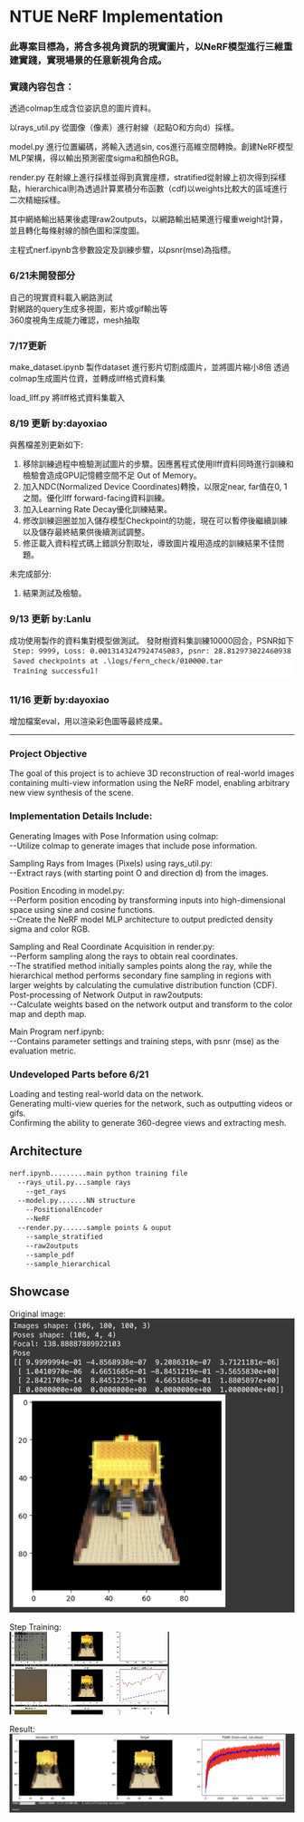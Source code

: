 # NTUE NeRF Implementation

### 此專案目標為，將含多視角資訊的現實圖片，以NeRF模型進行三維重建實踐，實現場景的任意新視角合成。  
### 實踐內容包含：  
透過colmap生成含位姿訊息的圖片資料。  
  
以rays_util.py 從圖像（像素）進行射線（起點O和方向d）採樣。
  
model.py 進行位置編碼，將輸入透過sin, cos進行高維空間轉換。創建NeRF模型MLP架構，得以輸出預測密度sigma和顏色RGB。
  
render.py 在射線上進行採樣並得到真實座標，stratified從射線上初次得到採樣點，hierarchical則為透過計算累積分布函數（cdf)以weights比較大的區域進行二次精細採樣。
  
其中網絡輸出結果後處理raw2outputs，以網路輸出結果進行權重weight計算，並且轉化每條射線的顏色圖和深度圖。
  
主程式nerf.ipynb含參數設定及訓練步驟，以psnr(mse)為指標。

### 6/21未開發部分
自己的現實資料載入網路測試  
對網路的query生成多視圖，影片或gif輸出等  
360度視角生成能力確認，mesh抽取  

### 7/17更新
make_dataset.ipynb 製作dataset
進行影片切割成圖片，並將圖片縮小8倍
透過colmap生成圖片位資，並轉成llff格式資料集

load_llff.py 將llff格式資料集載入

### 8/19 更新 by:dayoxiao
與舊檔差別更新如下:
1. 移除訓練過程中檢驗測試圖片的步驟。因應舊程式使用llff資料同時進行訓練和檢驗會造成GPU記憶體空間不足 Out of Memory。
2. 加入NDC(Normalized Device Coordinates)轉換，以限定near, far值在0, 1之間。優化llff forward-facing資料訓練。
3. 加入Learning Rate Decay優化訓練結果。
4. 修改訓練迴圈並加入儲存模型Checkpoint的功能，現在可以暫停後繼續訓練以及儲存最終結果供後續測試調整。
5. 修正載入資料程式碼上錯誤分割取址，導致圖片複用造成的訓練結果不佳問題。

未完成部分:
1. 結果測試及檢驗。

### 9/13 更新 by:Lanlu
成功使用製作的資料集對模型做測試。
發財樹資料集訓練10000回合，PSNR如下
![image](https://github.com/dayoxiao/NeRF-NTUE-project/blob/main/test_psnr.jpg)

### 11/16 更新 by:dayoxiao
增加檔案eval，用以渲染彩色圖等最終成果。

---------------------------------------

### Project Objective
The goal of this project is to achieve 3D reconstruction of real-world images containing multi-view information using the NeRF model, enabling arbitrary new view synthesis of the scene.

### Implementation Details Include:
Generating Images with Pose Information using colmap:  
--Utilize colmap to generate images that include pose information.  
  
Sampling Rays from Images (Pixels) using rays_util.py:  
--Extract rays (with starting point O and direction d) from the images.  
  
Position Encoding in model.py:  
--Perform position encoding by transforming inputs into high-dimensional space using sine and cosine functions.  
--Create the NeRF model MLP architecture to output predicted density sigma and color RGB.  

Sampling and Real Coordinate Acquisition in render.py:  
--Perform sampling along the rays to obtain real coordinates.  
--The stratified method initially samples points along the ray, while the hierarchical method performs secondary fine sampling in regions with larger weights by calculating the cumulative distribution function (CDF).  
Post-processing of Network Output in raw2outputs:  
--Calculate weights based on the network output and transform to the color map and depth map.  

Main Program nerf.ipynb:  
--Contains parameter settings and training steps, with psnr (mse) as the evaluation metric.  
  
### Undeveloped Parts before 6/21
Loading and testing real-world data on the network.  
Generating multi-view queries for the network, such as outputting videos or gifs.  
Confirming the ability to generate 360-degree views and extracting mesh.  

## Architecture

```
nerf.ipynb.........main python training file  
  --rays_util.py...sample rays
    --get_rays
  --model.py.......NN structure
    --PositionalEncoder
    --NeRF
  --render.py......sample points & ouput
    --sample_stratified
    --raw2outputs
    --sample_pdf
    --sample_hierarchical
```

## Showcase

Original image:
![image](https://github.com/dayoxiao/NeRF-NTUE-project/blob/yo_dev/pics/original_img.png)

Step Training:  
![image](https://github.com/dayoxiao/NeRF-NTUE-project/blob/yo_dev/pics/showcase.gif)

Result:  
![image](https://github.com/dayoxiao/NeRF-NTUE-project/blob/yo_dev/pics/final%20result.png)
